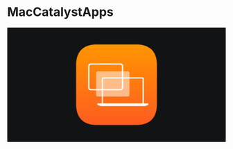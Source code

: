 # MacCatalystApps



<p align="center">
<img src="https://github.com/RamitSharma991/MacCatalystApps/blob/master/2048.jpeg"/>
</p>


